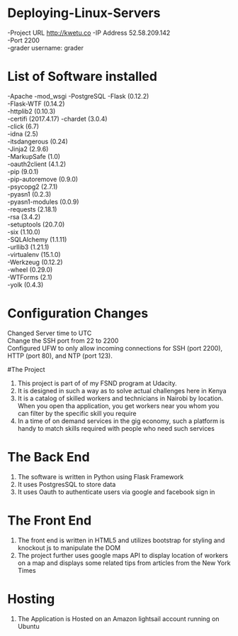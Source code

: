 # Deploying-Linux-Servers

-Project URL http://kwetu.co
-IP Address 52.58.209.142  
-Port 2200  
-grader username: grader  

# List of Software installed
-Apache
-mod_wsgi
-PostgreSQL
-Flask (0.12.2)  
-Flask-WTF (0.14.2)  
-httplib2 (0.10.3)  
-certifi (2017.4.17)
-chardet (3.0.4)  
-click (6.7)  
-idna (2.5)  
-itsdangerous (0.24)  
-Jinja2 (2.9.6)  
-MarkupSafe (1.0)  
-oauth2client (4.1.2)  
-pip (9.0.1)  
-pip-autoremove (0.9.0)  
-psycopg2 (2.7.1)  
-pyasn1 (0.2.3)  
-pyasn1-modules (0.0.9)  
-requests (2.18.1)  
-rsa (3.4.2)  
-setuptools (20.7.0)  
-six (1.10.0)  
-SQLAlchemy (1.1.11)  
-urllib3 (1.21.1)  
-virtualenv (15.1.0)  
-Werkzeug (0.12.2)  
-wheel (0.29.0)  
-WTForms (2.1)  
-yolk (0.4.3)  

# Configuration Changes

Changed Server time to UTC  
Change the SSH port from 22 to 2200  
Configured UFW to only allow incoming connections for SSH (port 2200), HTTP (port 80), and NTP (port 123).  

#The Project

1) This project is part of of my FSND program at Udacity. 
2) It is designed in such a way as to solve actual challenges here in Kenya
3) It is a catalog of skilled workers and technicians in Nairobi by location. When you open tha application, you get 
    workers near you whom you can filter by the specific skill you require
4) In a time of on demand services in the gig economy, such a platform is handy to match skills required with people who need such services

# The Back End

1) The software is written in Python using Flask Framework
2) It uses PostgresSQL to store data
3) It uses Oauth to authenticate users via google and facebook sign in

# The Front End

1) The front end is written in HTML5 and utilizes bootstrap for styling and knockout js to manipulate the DOM
2) The project further uses google maps API to display location of workers on a map and displays some related tips from articles from the New York Times

# Hosting
1) The Application is Hosted on an Amazon lightsail account running on Ubuntu
